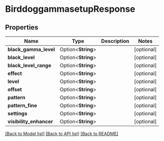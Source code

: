 # BirddoggammasetupResponse

## Properties

Name | Type | Description | Notes
------------ | ------------- | ------------- | -------------
**black_gamma_level** | Option<**String**> |  | [optional]
**black_level** | Option<**String**> |  | [optional]
**black_level_range** | Option<**String**> |  | [optional]
**effect** | Option<**String**> |  | [optional]
**level** | Option<**String**> |  | [optional]
**offset** | Option<**String**> |  | [optional]
**pattern** | Option<**String**> |  | [optional]
**pattern_fine** | Option<**String**> |  | [optional]
**settings** | Option<**String**> |  | [optional]
**visibility_enhancer** | Option<**String**> |  | [optional]

[[Back to Model list]](../README.md#documentation-for-models) [[Back to API list]](../README.md#documentation-for-api-endpoints) [[Back to README]](../README.md)


